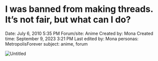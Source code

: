 # I was banned from making threads. It’s not fair, but what can I do?

Date: July 6, 2010 5:35 PM
Forum/site: Anime
Created by: Mona
Created time: September 9, 2023 3:21 PM
Last edited by: Mona
personas: MetropolisForever
subject: anime, forum

![Untitled](../../../Joshua%E2%80%99s%20personas%20&%20victimes%2047f302c3ee7140169d02d7ecbb1b2b4c/Rushes%20Personas%2026f0f60550004a05bb97f11a02504bf4/Threads%20Metropolisforever%209ac60e59c9734450837c8d0fdc52e369/Untitled%208.png)